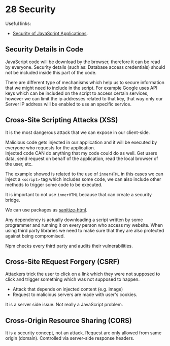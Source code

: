 # 28 Security

Useful links:

- [Security of JavaScript Applications](https://dhtmlx.medium.com/security-of-javascript-applications-1c95cd2ce533).

## Security Details in Code

JavaScript code will be download by the browser, therefore it can be read by everyone. Security details (such as: Database access credentials) should not be included inside this part of the code.

There are different type of mechanisms which help us to secure information that we might need to include in the script. For example Google uses API keys which can be included on the script to access certain services, however we can limit the ip addresses related to that key, that way only our Server IP address will be enabled to use an specific service.

## Cross-Site Scripting Attacks (XSS)

It is the most dangerous attack that we can expose in our client-side. 

Malicious code gets injected in our application and it will be executed by everyone who requests for the application.   
Injected code CAN do anything that my code could do as well.
Get users data, send request on behalf of the application, read the local browser of the user, etc.

The example showed is related to the use of `innerHTML` in this cases we can inject a `<script>` tag which includes some code, we can also include other methods to trigger some code to be executed. 

It is important to not use `innerHTML` because that can create a security bridge.

We can use packages as [sanitize-html](https://www.npmjs.com/package/sanitize-html).

Any dependency is actually downloading a script written by some programmer and running it on every person who access my website. When using third party libraries we need to make sure that they are also protected against being compromised.

Npm checks every third party and audits their vulnerabilities.

## Cross-Site REquest Forgery (CSRF)

Attackers trick the user to click on a link which they were not supposed to click and trigger something which was not supposed to happen.
- Attack that depends on injected content (e.g. image)
- Request to malicious servers are made with user's cookies.

It is a server side issue. Not really a JavaScript problem.

## Cross-Origin Resource Sharing (CORS)

It is a security concept, not an attack.
Request are only allowed from same origin (domain).
Controlled via server-side response headers.

